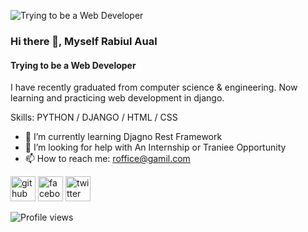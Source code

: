 ![Trying to be a Web Developer](https://avatars.githubusercontent.com/u/116884089?s=400&u=b7a85247bcc553cb29dc3343918458b5900dac69&v=4)
### Hi there 👋, Myself Rabiul Aual
#### Trying to be a Web Developer

I have recently graduated from computer science & engineering. Now learning and practicing web development in django.

Skills: PYTHON / DJANGO / HTML / CSS

- 🌱 I’m currently learning Djagno Rest Framework 
- 🤔 I’m looking for help with An Internship or Traniee Opportunity 
- 📫 How to reach me: roffice@gamil.com 


[<img src='https://cdn.jsdelivr.net/npm/simple-icons@3.0.1/icons/github.svg' alt='github' height='40'>](https://github.com/https://github.com/rabiulaual)  [<img src='https://cdn.jsdelivr.net/npm/simple-icons@3.0.1/icons/facebook.svg' alt='facebook' height='40'>](https://www.facebook.com/https://www.facebook.com/rabiulcse41)  [<img src='https://cdn.jsdelivr.net/npm/simple-icons@3.0.1/icons/twitter.svg' alt='twitter' height='40'>](https://twitter.com/@Rabiul_2825)  

![Profile views](https://gpvc.arturio.dev/https://github.com/rabiulaual)  

